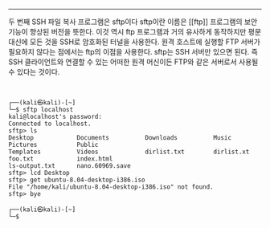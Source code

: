 

---


두 번째 SSH 파일 복사 프로그램은 sftp이다 sftp이란 이름은 [[ftp]] 프로그램의 보안 기능이 향상된 버전을 뜻한다.  이것 역시 ftp 프로그램과 거의 유사하게 동작하지만 평문 대신에 모든 것을 SSH로 암호화된 터널을 사용한다. 원격 호스트에 실행할 FTP 서버가 필요하지 않다는 점에서는 ftp의 이점을 사용한다. sftp는 SSH 서버만 있으면 된다. 즉 SSH 클라이언트와 연결할 수 있는 어떠한 원격 머신이든 FTP와 같은 서버로서 사용될 수 있다는 것이다.


``` shell

                                                                                                                   
┌──(kali㉿kali)-[~]
└─$ sftp localhost              
kali@localhost's password: 
Connected to localhost.
sftp> ls
Desktop            Documents          Downloads          Music              Pictures           Public             
Templates          Videos             dirlist.txt        dirlist.xt         foo.txt            index.html         
ls-output.txt      nano.60969.save    
sftp> lcd Desktop
sftp> get ubuntu-8.04-desktop-i386.iso
File "/home/kali/ubuntu-8.04-desktop-i386.iso" not found.
sftp> bye
                                                                                                                   
┌──(kali㉿kali)-[~]
└─$ 

```
